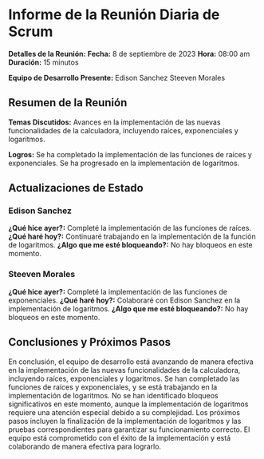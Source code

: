 # Informe de la Reunión Diaria de Scrum

**Detalles de la Reunión:**
**Fecha:** 8 de septiembre de 2023
**Hora:** 08:00 am
**Duración:** 15 minutos

**Equipo de Desarrollo Presente:**
 Edison Sanchez
 Steeven Morales

## Resumen de la Reunión

**Temas Discutidos:** Avances en la implementación de las nuevas funcionalidades de la calculadora, incluyendo raíces, exponenciales y logaritmos.

**Logros:** Se ha completado la implementación de las funciones de raíces y exponenciales. Se ha progresado en la implementación de logaritmos.

## Actualizaciones de Estado

### Edison Sanchez

**¿Qué hice ayer?:** Completé la implementación de las funciones de raíces.
**¿Qué haré hoy?:** Continuaré trabajando en la implementación de la función de logaritmos.
**¿Algo que me esté bloqueando?:** No hay bloqueos en este momento.

### Steeven Morales

**¿Qué hice ayer?:** Completé la implementación de las funciones de exponenciales.
**¿Qué haré hoy?:** Colaboraré con Edison Sanchez en la implementación de logaritmos.
**¿Algo que me esté bloqueando?:** No hay bloqueos en este momento.

## Conclusiones y Próximos Pasos

En conclusión, el equipo de desarrollo está avanzando de manera efectiva en la implementación de las nuevas funcionalidades de la calculadora, incluyendo raíces, exponenciales y logaritmos. Se han completado las funciones de raíces y exponenciales, y se está trabajando en la implementación de logaritmos. No se han identificado bloqueos significativos en este momento, aunque la implementación de logaritmos requiere una atención especial debido a su complejidad. Los próximos pasos incluyen la finalización de la implementación de logaritmos y las pruebas correspondientes para garantizar su funcionamiento correcto. El equipo está comprometido con el éxito de la implementación y está colaborando de manera efectiva para lograrlo.
